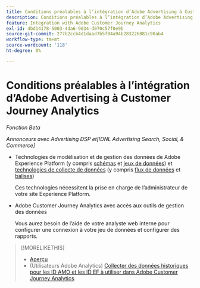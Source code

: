 ```yaml
---
title: Conditions préalables à l’intégration d’Adobe Advertising à Customer Journey Analytics
description: Conditions préalables à l’intégration d’Adobe Advertising à Customer Journey Analytics
feature: Integration with Adobe Customer Journey Analytics
exl-id: 4bd14178-5003-4da6-9034-d070c57f0e9b
source-git-commit: 277b2ccb4d1daad7b5f94a94b283226881c90ab4
workflow-type: tm+mt
source-wordcount: '118'
ht-degree: 0%

---
```


# Conditions préalables à l’intégration d’Adobe Advertising à Customer Journey Analytics

*Fonction Beta*

*Annonceurs avec Advertising DSP et[!DNL Advertising Search, Social, & Commerce]*

* Technologies de modélisation et de gestion des données de Adobe Experience Platform (y compris [schémas](https://experienceleague.adobe.com/en/docs/experience-platform/xdm/home) et [jeux de données](https://experienceleague.adobe.com/en/docs/experience-platform/catalog/datasets/overview)) et [technologies de collecte de données](https://experienceleague.adobe.com/en/docs/experience-platform/collection/home) (y compris [flux de données](https://experienceleague.adobe.com/en/docs/experience-platform/datastreams/overview) et [balises](https://experienceleague.adobe.com/en/docs/experience-platform/tags/home))

  Ces technologies nécessitent la prise en charge de l’administrateur de votre site Experience Platform.

* Adobe Customer Journey Analytics avec accès aux outils de gestion des données

  Vous aurez besoin de l’aide de votre analyste web interne pour configurer une connexion à votre jeu de données et configurer des rapports.

>[!MORELIKETHIS]
>
>* [Aperçu](overview.md)
>* (Utilisateurs Adobe Analytics) [Collecter des données historiques pour les ID AMO et les ID EF à utiliser dans Adobe Customer Journey Analytics](/help/integrations/analytics/rvars-to-evars.md).
